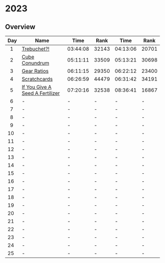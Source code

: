 # 2023

## Overview

| Day     | Name                                                                   | Time     | Rank  | Time     | Rank  |
| ------- | ---------------------------------------------------------------------- | -------- | ----- | -------- | ----- |
| &ensp;1 | [Trebuchet?!](https://adventofcode.com/2023/day/1)                     | 03:44:08 | 32143 | 04:13:06 | 20701 |
| &ensp;2 | [Cube Conundrum](https://adventofcode.com/2023/day/2)                  | 05:11:11 | 33509 | 05:13:21 | 30698 |
| &ensp;3 | [Gear Ratios](https://adventofcode.com/2023/day/3)                     | 06:11:15 | 29350 | 06:22:12 | 23400 |
| &ensp;4 | [Scratchcards](https://adventofcode.com/2023/day/4)                    | 06:26:59 | 44479 | 06:31:42 | 34191 |
| &ensp;5 | [If You Give A Seed A Fertilizer](https://adventofcode.com/2023/day/5) | 07:20:16 | 32538 | 08:36:41 | 16867 |
| &ensp;6 | -                                                                      | -        | -     | -        | -     |
| &ensp;7 | -                                                                      | -        | -     | -        | -     |
| &ensp;8 | -                                                                      | -        | -     | -        | -     |
| &ensp;9 | -                                                                      | -        | -     | -        | -     |
| 10      | -                                                                      | -        | -     | -        | -     |
| 11      | -                                                                      | -        | -     | -        | -     |
| 12      | -                                                                      | -        | -     | -        | -     |
| 13      | -                                                                      | -        | -     | -        | -     |
| 14      | -                                                                      | -        | -     | -        | -     |
| 15      | -                                                                      | -        | -     | -        | -     |
| 16      | -                                                                      | -        | -     | -        | -     |
| 17      | -                                                                      | -        | -     | -        | -     |
| 18      | -                                                                      | -        | -     | -        | -     |
| 19      | -                                                                      | -        | -     | -        | -     |
| 20      | -                                                                      | -        | -     | -        | -     |
| 21      | -                                                                      | -        | -     | -        | -     |
| 22      | -                                                                      | -        | -     | -        | -     |
| 23      | -                                                                      | -        | -     | -        | -     |
| 24      | -                                                                      | -        | -     | -        | -     |
| 25      | -                                                                      | -        | -     | -        | -     |
